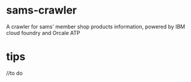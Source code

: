 # sams-crawler
A crawler for sams' member shop products information, powered by IBM cloud foundry and Orcale ATP

# tips
//to do
